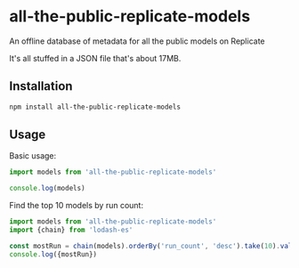# all-the-public-replicate-models

An offline database of metadata for all the public models on Replicate

It's all stuffed in a JSON file that's about 17MB.

## Installation

```sh
npm install all-the-public-replicate-models
```

## Usage

Basic usage:

```js
import models from 'all-the-public-replicate-models'

console.log(models)
```

Find the top 10 models by run count:

```js
import models from 'all-the-public-replicate-models'
import {chain} from 'lodash-es'

const mostRun = chain(models).orderBy('run_count', 'desc').take(10).value()
console.log({mostRun})
```
